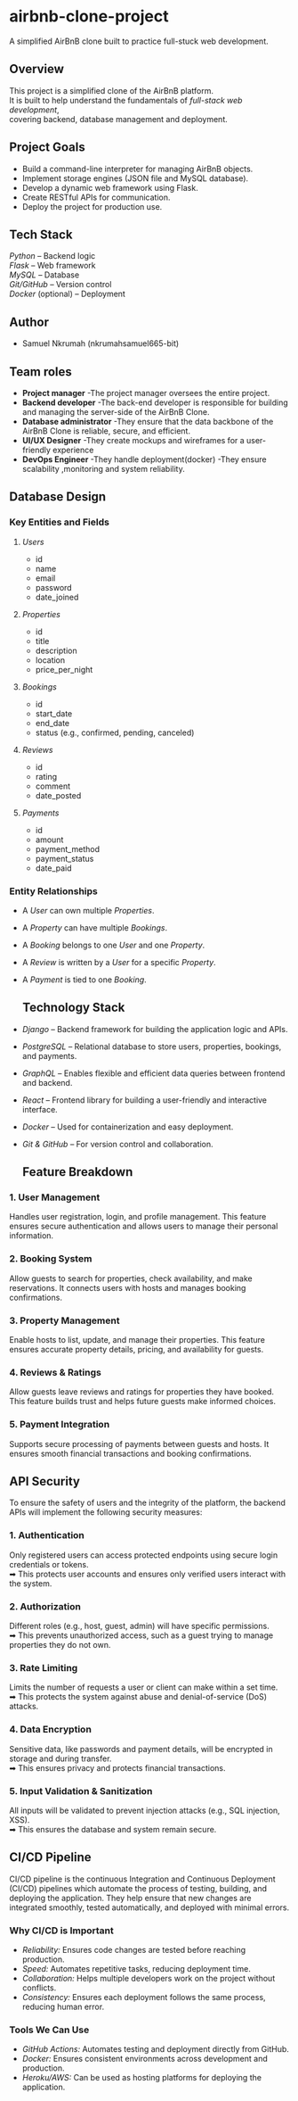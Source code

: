 # airbnb-clone-project
A  simplified AirBnB clone built to practice full-stuck web development.
## Overview
This project is a simplified clone of the AirBnB platform.  
It is built to help understand the fundamentals of *full-stack web development*,  
covering backend, database management and deployment.

## Project Goals
- Build a command-line interpreter for managing AirBnB objects.  
- Implement storage engines (JSON file and MySQL database).  
- Develop a dynamic web framework using Flask.  
- Create RESTful APIs for communication.  
- Deploy the project for production use.

## Tech Stack
 *Python* – Backend logic  
 *Flask* – Web framework  
 *MySQL* – Database   
 *Git/GitHub* – Version control  
*Docker* (optional) – Deployment

## Author
- Samuel Nkrumah (nkrumahsamuel665-bit)

## Team roles
- **Project manager** -The project manager oversees the entire project.
- **Backend developer** -The back-end developer is responsible for building and managing the server-side of the AirBnB Clone.
- **Database administrator** -They ensure that the data backbone of the AirBnB Clone is reliable, secure, and efficient.
- **UI/UX Designer** -They create mockups and wireframes for a user-friendly experience
- **DevOps Engineer** -They handle deployment(docker) -They ensure scalability ,monitoring and system reliability.

## Database Design  
### Key Entities and Fields  

1. *Users*  
   - id 
   - name  
   - email  
   - password  
   - date_joined  

2. *Properties*  
   - id   
   - title  
   - description  
   - location  
   - price_per_night  

3. *Bookings*  
   - id   
   - start_date  
   - end_date  
   - status (e.g., confirmed, pending, canceled)  

4. *Reviews*  
   - id  
   - rating  
   - comment  
   - date_posted  

5. *Payments*  
   - id   
   - amount  
   - payment_method  
   - payment_status  
   - date_paid  


### Entity Relationships  

- A *User* can own multiple *Properties*.  
- A *Property* can have multiple *Bookings*.  
- A *Booking* belongs to one *User* and one *Property*.  
- A *Review* is written by a *User* for a specific *Property*.  
- A *Payment* is tied to one *Booking*.

  ## Technology Stack  

- *Django* – Backend framework for building the application logic and APIs.  
- *PostgreSQL* – Relational database to store users, properties, bookings, and payments.  
- *GraphQL* – Enables flexible and efficient data queries between frontend and backend.  
- *React* – Frontend library for building a user-friendly and interactive interface.  
- *Docker* – Used for containerization and easy deployment.  
- *Git & GitHub* – For version control and collaboration.

  ## Feature Breakdown  

### 1. User Management  
Handles user registration, login, and profile management. This feature ensures secure authentication and allows users to manage their personal information.  

### 2. Booking System  
Allow guests to search for properties, check availability, and make reservations. It connects users with hosts and manages booking confirmations.  

### 3. Property Management  
Enable hosts to list, update, and manage their properties. This feature ensures accurate property details, pricing, and availability for guests.  

### 4. Reviews & Ratings  
Allow guests leave reviews and ratings for properties they have booked. This feature builds trust and helps future guests make informed choices.  

### 5. Payment Integration  
Supports secure processing of payments between guests and hosts. It ensures smooth financial transactions and booking confirmations.

  ## API Security  
To ensure the safety of users and the integrity of the platform, the backend APIs will implement the following security measures:  

### 1. Authentication  
Only registered users can access protected endpoints using secure login credentials or tokens.  
➡ This protects user accounts and ensures only verified users interact with the system.  

### 2. Authorization  
Different roles (e.g., host, guest, admin) will have specific permissions.  
➡ This prevents unauthorized access, such as a guest trying to manage properties they do not own.  

### 3. Rate Limiting  
Limits the number of requests a user or client can make within a set time.  
➡ This protects the system against abuse and denial-of-service (DoS) attacks.  

### 4. Data Encryption  
Sensitive data, like passwords and payment details, will be encrypted in storage and during transfer.  
➡ This ensures privacy and protects financial transactions.  

### 5. Input Validation & Sanitization  
All inputs will be validated to prevent injection attacks (e.g., SQL injection, XSS).  
➡ This ensures the database and system remain secure.

  ## CI/CD Pipeline  
CI/CD pipeline is the continuous Integration and Continuous Deployment (CI/CD) pipelines which automate the process of testing, building, and deploying the application. They help ensure that new changes are integrated smoothly, tested automatically, and deployed with minimal errors.  

### Why CI/CD is Important  
- *Reliability:* Ensures code changes are tested before reaching production.  
- *Speed:* Automates repetitive tasks, reducing deployment time.  
- *Collaboration:* Helps multiple developers work on the project without conflicts.  
- *Consistency:* Ensures each deployment follows the same process, reducing human error.  

### Tools We Can Use  
- *GitHub Actions:* Automates testing and deployment directly from GitHub.  
- *Docker:* Ensures consistent environments across development and production.  
- *Heroku/AWS:* Can be used as hosting platforms for deploying the application.
